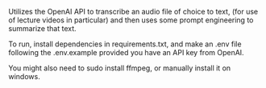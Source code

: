 Utilizes the OpenAI API to transcribe an audio file of choice to text, (for use of lecture videos in particular) and then uses some prompt engineering to summarize that text.

To run, install dependencies in requirements.txt, and make an .env file following the .env.example provided you have an API key from OpenAI.

You might also need to sudo install ffmpeg, or manually install it on windows.

